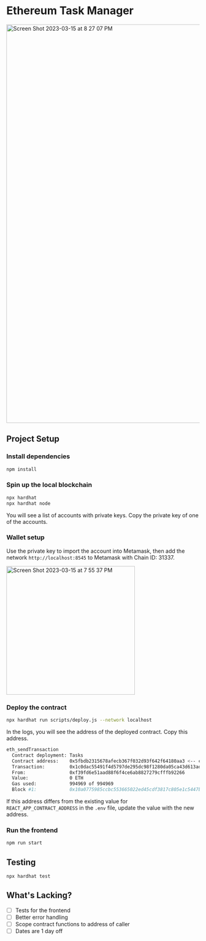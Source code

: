 # Ethereum Task Manager

<img width="1038" alt="Screen Shot 2023-03-15 at 8 27 07 PM" src="https://user-images.githubusercontent.com/8657755/225494162-7de85637-9693-43f5-92ff-8f70bb24eb2b.png">

## Project Setup

### Install dependencies

```bash
npm install
```

### Spin up the local blockchain

```bash
npx hardhat
npx hardhat node
```

You will see a list of accounts with private keys. Copy the private key of one of the accounts.

### Wallet setup

Use the private key to import the account into Metamask, then add the network `http://localhost:8545` to Metamask with Chain ID: 31337.

<img width="335" alt="Screen Shot 2023-03-15 at 7 55 37 PM" src="https://user-images.githubusercontent.com/8657755/225492015-94ef5ec3-ee65-4a45-abd8-c70b9048c8c0.png">

### Deploy the contract

```bash
npx hardhat run scripts/deploy.js --network localhost
```

In the logs, you will see the address of the deployed contract. Copy this address.

```bash
eth_sendTransaction
  Contract deployment: Tasks
  Contract address:    0x5fbdb2315678afecb367f032d93f642f64180aa3 <-- copy this address
  Transaction:         0x1c0dac55491f4d5797de295dc98f1280da05ca43d613ad95836ed0b40834895c
  From:                0xf39fd6e51aad88f6f4ce6ab8827279cfffb92266
  Value:               0 ETH
  Gas used:            994969 of 994969
  Block #1:            0x10a0775985ccbc553665022ed45cdf3817c805e1c5447b3c190a1cd5ee986c91
```

If this address differs from the existing value for `REACT_APP_CONTRACT_ADDRESS` in the `.env` file, update the value with the new address.

### Run the frontend

```bash
npm run start
```

## Testing

```bash
npx hardhat test
```

## What's Lacking?

- [ ] Tests for the frontend
- [ ] Better error handling
- [ ] Scope contract functions to address of caller
- [ ] Dates are 1 day off

